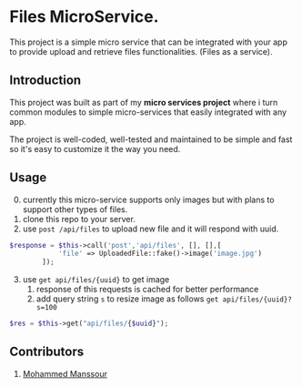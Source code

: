 # Files MicroService.
This project is a simple micro service that can be integrated with your app to provide upload and retrieve files functionalities. (Files as a service).

## Introduction
This project was built as part of my **micro services project** where i turn common modules to simple micro-services that easily integrated with any app.

The project is well-coded, well-tested and maintained to be simple and fast so it's easy to customize it the way you need.

## Usage
0. currently this micro-service supports only images but with plans to support other types of files.
1. clone this repo to your server.
2. use `post /api/files` to upload new file and it will respond with uuid.
```php
$response = $this->call('post','api/files', [], [],[
			'file' => UploadedFile::fake()->image('image.jpg')
		]);
```
3. use `get api/files/{uuid}` to get image
    1. response of this requests is cached for better performance
    2. add query string `s` to resize image as follows `get api/files/{uuid}?s=100`
```php
$res = $this->get("api/files/{$uuid}");
```

## Contributors
1. [Mohammed Manssour](https://mohammedmanssour.me)